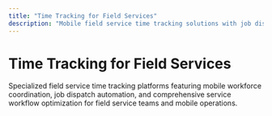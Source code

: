 ```yaml
---
title: "Time Tracking for Field Services"
description: "Mobile field service time tracking solutions with job dispatch, work orders, and comprehensive service workflow management"
---
```


# Time Tracking for Field Services

Specialized field service time tracking platforms featuring mobile workforce coordination, job dispatch automation, and comprehensive service workflow optimization for field service teams and mobile operations.